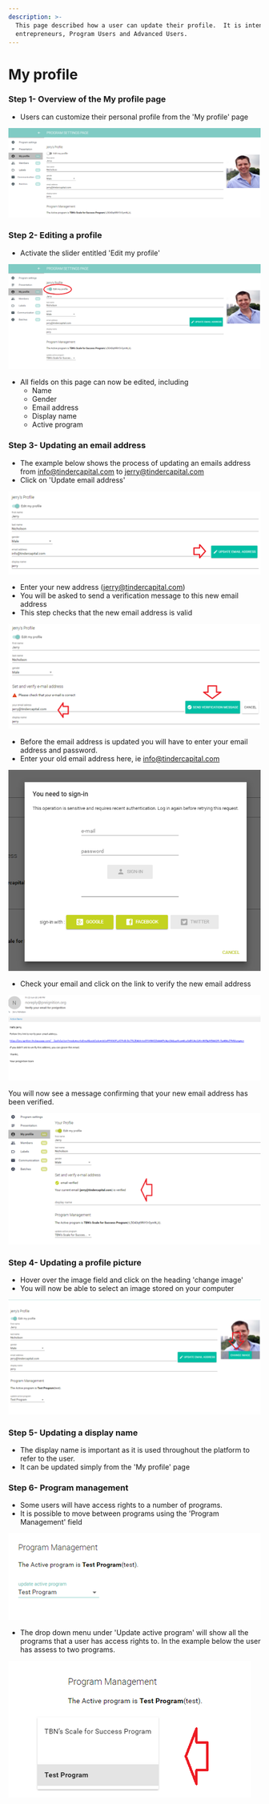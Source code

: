 ```yaml
---
description: >-
  This page described how a user can update their profile.  It is intended for
  entrepreneurs, Program Users and Advanced Users.
---
```


# My profile

### Step 1- Overview of the My profile page

* Users can customize their personal profile from the 'My profile' page

![](../../../.gitbook/assets/image%20%28131%29.png)

### Step 2- Editing a profile

* Activate the slider entitled 'Edit my profile' 

![](../../../.gitbook/assets/image%20%2846%29.png)

* All fields on this page can now be edited, including
  * Name
  * Gender
  * Email address
  * Display name
  * Active program

### Step 3- Updating an email address

* The example below shows the process of updating an emails address from info@tindercapital.com to jerry@tindercapital.com
* Click on 'Update email address'

![](../../../.gitbook/assets/image%20%2847%29.png)

* Enter your new address \(jerry@tindercapital.com\)
* You will be asked to send a verification message to this new email address
* This step checks that the new email address is valid

![](../../../.gitbook/assets/image%20%2818%29.png)

* Before the email address is updated you will have to enter your email address and password.
* Enter your old email address here, ie info@tindercapital.com

![](../../../.gitbook/assets/image%20%28120%29.png)

* Check your email and click on the link to verify the new email address

![](../../../.gitbook/assets/image%20%2827%29.png)

You will now see a message confirming that your new email address has been verified.

![](../../../.gitbook/assets/image%20%28134%29.png)

### Step 4- Updating a profile picture

* Hover over the image field and click on the heading 'change image'
* You will now be able to select an image stored on your computer

![](../../../.gitbook/assets/image%20%28118%29.png)

### Step 5- Updating a display name

* The display name is important as it is used throughout the platform to refer to the user.
* It can be updated simply from the 'My profile' page

### Step 6- Program management

* Some users will have access rights to a number of programs.
* It is possible to move between programs using the 'Program Management' field

![](../../../.gitbook/assets/image%20%287%29.png)

* The drop down menu under 'Update active program' will show all the programs that a user has access rights to.  In the example below the user has assess to two programs.

![](../../../.gitbook/assets/image%20%2819%29.png)

